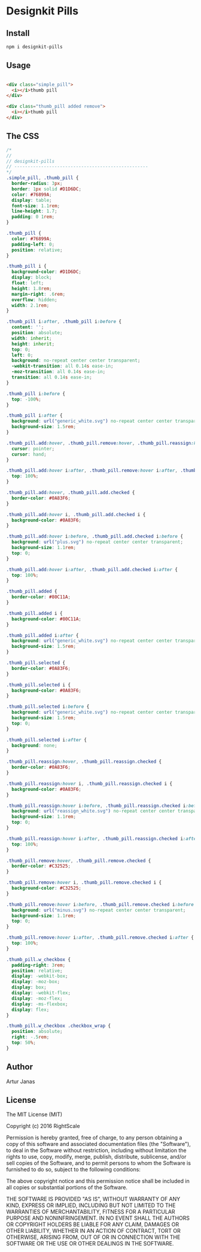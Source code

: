 # Designkit Pills

## Install

```bash
npm i designkit-pills
```

## Usage

```html

<div class="simple_pill">
  <i></i>thumb pill
</div>

<div class="thumb_pill added remove">
  <i></i>thumb pill
</div>
```

## The CSS

```css
/*
//
// designkit-pills
// --------------------------------------------------
*/
.simple_pill, .thumb_pill {
  border-radius: 3px;
  border: 1px solid #D1D6DC;
  color: #76899A;
  display: table;
  font-size: 1.1rem;
  line-height: 1.7;
  padding: 0 1rem;
}

.thumb_pill {
  color: #76899A;
  padding-left: 0;
  position: relative;
}

.thumb_pill i {
  background-color: #D1D6DC;
  display: block;
  float: left;
  height: 1.8rem;
  margin-right: .6rem;
  overflow: hidden;
  width: 2.1rem;
}

.thumb_pill i:after, .thumb_pill i:before {
  content: '';
  position: absolute;
  width: inherit;
  height: inherit;
  top: 0;
  left: 0;
  background: no-repeat center center transparent;
  -webkit-transition: all 0.14s ease-in;
  -moz-transition: all 0.14s ease-in;
  transition: all 0.14s ease-in;
}

.thumb_pill i:before {
  top: -100%;
}

.thumb_pill i:after {
  background: url("generic_white.svg") no-repeat center center transparent;
  background-size: 1.5rem;
}

.thumb_pill.add:hover, .thumb_pill.remove:hover, .thumb_pill.reassign:hover {
  cursor: pointer;
  cursor: hand;
}

.thumb_pill.add:hover i:after, .thumb_pill.remove:hover i:after, .thumb_pill.reassign:hover i:after {
  top: 100%;
}

.thumb_pill.add:hover, .thumb_pill.add.checked {
  border-color: #0A83F6;
}

.thumb_pill.add:hover i, .thumb_pill.add.checked i {
  background-color: #0A83F6;
}

.thumb_pill.add:hover i:before, .thumb_pill.add.checked i:before {
  background: url("plus.svg") no-repeat center center transparent;
  background-size: 1.1rem;
  top: 0;
}

.thumb_pill.add:hover i:after, .thumb_pill.add.checked i:after {
  top: 100%;
}

.thumb_pill.added {
  border-color: #80C11A;
}

.thumb_pill.added i {
  background-color: #80C11A;
}

.thumb_pill.added i:after {
  background: url("generic_white.svg") no-repeat center center transparent;
  background-size: 1.5rem;
}

.thumb_pill.selected {
  border-color: #0A83F6;
}

.thumb_pill.selected i {
  background-color: #0A83F6;
}

.thumb_pill.selected i:before {
  background: url("generic_white.svg") no-repeat center center transparent;
  background-size: 1.5rem;
  top: 0;
}

.thumb_pill.selected i:after {
  background: none;
}

.thumb_pill.reassign:hover, .thumb_pill.reassign.checked {
  border-color: #0A83F6;
}

.thumb_pill.reassign:hover i, .thumb_pill.reassign.checked i {
  background-color: #0A83F6;
}

.thumb_pill.reassign:hover i:before, .thumb_pill.reassign.checked i:before {
  background: url("reassign_white.svg") no-repeat center center transparent;
  background-size: 1.1rem;
  top: 0;
}

.thumb_pill.reassign:hover i:after, .thumb_pill.reassign.checked i:after {
  top: 100%;
}

.thumb_pill.remove:hover, .thumb_pill.remove.checked {
  border-color: #C32525;
}

.thumb_pill.remove:hover i, .thumb_pill.remove.checked i {
  background-color: #C32525;
}

.thumb_pill.remove:hover i:before, .thumb_pill.remove.checked i:before {
  background: url("minus.svg") no-repeat center center transparent;
  background-size: 1.1rem;
  top: 0;
}

.thumb_pill.remove:hover i:after, .thumb_pill.remove.checked i:after {
  top: 100%;
}

.thumb_pill.w_checkbox {
  padding-right: 3rem;
  position: relative;
  display: -webkit-box;
  display: -moz-box;
  display: box;
  display: -webkit-flex;
  display: -moz-flex;
  display: -ms-flexbox;
  display: flex;
}

.thumb_pill.w_checkbox .checkbox_wrap {
  position: absolute;
  right: -.5rem;
  top: 50%;
}
```

## Author

Artur Janas

## License

The MIT License (MIT)

Copyright (c) 2016 RightScale

Permission is hereby granted, free of charge, to any person obtaining a copy
of this software and associated documentation files (the "Software"), to deal
in the Software without restriction, including without limitation the rights
to use, copy, modify, merge, publish, distribute, sublicense, and/or sell
copies of the Software, and to permit persons to whom the Software is
furnished to do so, subject to the following conditions:

The above copyright notice and this permission notice shall be included in all
copies or substantial portions of the Software.

THE SOFTWARE IS PROVIDED "AS IS", WITHOUT WARRANTY OF ANY KIND, EXPRESS OR
IMPLIED, INCLUDING BUT NOT LIMITED TO THE WARRANTIES OF MERCHANTABILITY,
FITNESS FOR A PARTICULAR PURPOSE AND NONINFRINGEMENT. IN NO EVENT SHALL THE
AUTHORS OR COPYRIGHT HOLDERS BE LIABLE FOR ANY CLAIM, DAMAGES OR OTHER
LIABILITY, WHETHER IN AN ACTION OF CONTRACT, TORT OR OTHERWISE, ARISING FROM,
OUT OF OR IN CONNECTION WITH THE SOFTWARE OR THE USE OR OTHER DEALINGS IN THE
SOFTWARE.
